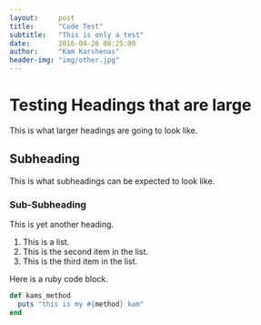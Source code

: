 ```yaml
---
layout:     post
title:      "Code Test"
subtitle:   "This is only a test"
date:       2016-04-26 08:25:00
author:     "Kam Karshenas"
header-img: "img/other.jpg"
---
```


# Testing Headings that are large
This is what larger headings are going to look like.

## Subheading
This is what subheadings can be expected to look like.

### Sub-Subheading
This is yet another heading.

1. This is a list.
2. This is the second item in the list.
3. This is the third item in the list.

Here is a ruby code block.

```ruby
def kams_method
  puts "this is my #{method} kam"
end
```
